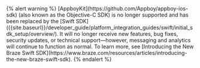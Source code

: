 <br>
{% alert warning %}
[AppboyKit](https://github.com/Appboy/appboy-ios-sdk) (also known as the Objective-C SDK) is no longer supported and has been replaced by the [Swift SDK]({{site.baseurl}}/developer_guide/platform_integration_guides/swift/initial_sdk_setup/overview/). It will no longer receive new features, bug fixes, security updates, or technical support&#8212;however, messaging and analytics will continue to function as normal. To learn more, see [Introducing the New Braze Swift SDK](https://www.braze.com/resources/articles/introducing-the-new-braze-swift-sdk).
{% endalert %}
